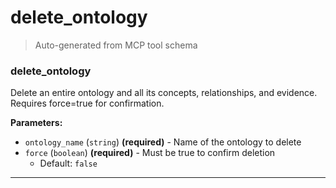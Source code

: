 # delete_ontology

> Auto-generated from MCP tool schema

### delete_ontology

Delete an entire ontology and all its concepts, relationships, and evidence. Requires force=true for confirmation.

**Parameters:**

- `ontology_name` (`string`) **(required)** - Name of the ontology to delete
- `force` (`boolean`) **(required)** - Must be true to confirm deletion
  - Default: `false`

---
